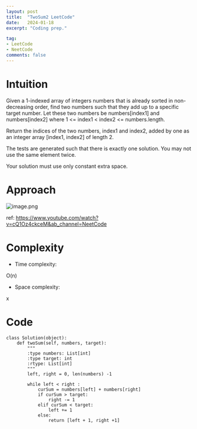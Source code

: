 ```yaml
---
layout: post
title:  "TwoSum2 LeetCode"
date:   2024-01-18
excerpt: "Coding prep."

tag:
- LeetCode
- NeetCode
comments: false
---
```


# Intuition
<!-- Describe your first thoughts on how to solve this problem. -->
Given a 1-indexed array of integers numbers that is already sorted in non-decreasing order, find two numbers such that they add up to a specific target number. Let these two numbers be numbers[index1] and numbers[index2] where 1 <= index1 < index2 <= numbers.length.

Return the indices of the two numbers, index1 and index2, added by one as an integer array [index1, index2] of length 2.

The tests are generated such that there is exactly one solution. You may not use the same element twice.

Your solution must use only constant extra space.
# Approach
<!-- Describe your approach to solving the problem. -->

![image.png](https://assets.leetcode.com/users/images/3ad9fa7f-82c3-4ce3-bc27-1a388fa54636_1705641538.7971356.png)

ref: https://www.youtube.com/watch?v=cQ1Oz4ckceM&ab_channel=NeetCode

# Complexity
- Time complexity:
<!-- Add your time complexity here, e.g. $$O(n)$$ -->
O(n)

- Space complexity:
<!-- Add your space complexity here, e.g. $$O(n)$$ -->
x

# Code
```
class Solution(object):
    def twoSum(self, numbers, target):
        """
        :type numbers: List[int]
        :type target: int
        :rtype: List[int]
        """
        left, right = 0, len(numbers) -1

        while left < right :
            curSum = numbers[left] + numbers[right]
            if curSum > target:
                right -= 1
            elif curSum < target:
                left += 1
            else:
                return [left + 1, right +1]
                

```
